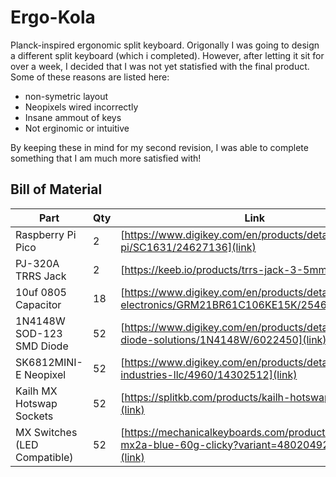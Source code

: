 # Ergo-Kola

Planck-inspired ergonomic split keyboard.
Origonally I was going to design a different split keyboard (which i completed). However, after letting it sit for over a week, I decided that I was not yet statisfied with the final product. Some of these reasons are listed here:
- non-symetric layout
- Neopixels wired incorrectly
- Insane ammout of keys
- Not erginomic or intuitive

By keeping these in mind for my second revision, I was able to complete something that I am much more satisfied with! 

## Bill of Material
| Part | Qty | Link |
| --- | --- | ---|
| Raspberry Pi Pico | 2 | [https://www.digikey.com/en/products/detail/raspberry-pi/SC1631/24627136](link) |
| PJ-320A TRRS Jack | 2 | [https://keeb.io/products/trrs-jack-3-5mm](link) |
| 10uf 0805 Capacitor | 18 | [https://www.digikey.com/en/products/detail/murata-electronics/GRM21BR61C106KE15K/2546903](link) |
| 1N4148W SOD-123 SMD Diode | 52 | [https://www.digikey.com/en/products/detail/smc-diode-solutions/1N4148W/6022450](link) |
| SK6812MINI-E Neopixel | 52 | [https://www.digikey.com/en/products/detail/adafruit-industries-llc/4960/14302512](link) |
| Kailh MX Hotswap Sockets | 52 | [https://splitkb.com/products/kailh-hotswap-sockets](link) |
| MX Switches (LED Compatible) | 52 | [https://mechanicalkeyboards.com/products/cherry-mx2a-blue-60g-clicky?variant=48020492091692](link) |

